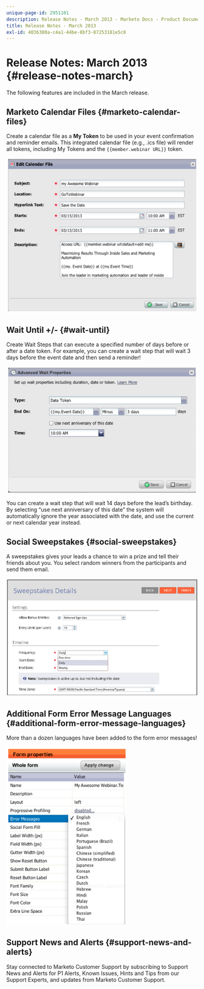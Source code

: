 ```yaml
---
unique-page-id: 2951101
description: Release Notes - March 2013 - Marketo Docs - Product Documentation
title: Release Notes - March 2013
exl-id: 4036380a-c4a1-44be-8bf3-87253181e5c8
---
```

# Release Notes: March 2013 {#release-notes-march}

The following features are included in the March release.

## Marketo Calendar Files {#marketo-calendar-files}

Create a calendar file as a **My Token** to be used in your event confirmation and reminder emails. This integrated calendar file (e.g., .ics file) will render all tokens, including My Tokens and the `{{member.webinar URL}}` token.

![](assets/image2014-9-22-15-3a35-3a24.png)

## Wait Until +/- {#wait-until}

Create Wait Steps that can execute a specified number of days before or after a date token. For example, you can create a wait step that will wait 3 days before the event date and then send a reminder!

![](assets/image2014-9-22-15-3a35-3a44.png)

You can create a wait step that will wait 14 days before the lead’s birthday. By selecting “use next anniversary of this date” the system will automatically ignore the year associated with the date, and use the current or next calendar year instead.

## Social Sweepstakes {#social-sweepstakes}

A sweepstakes gives your leads a chance to win a prize and tell their friends about you. You select random winners from the participants and send them email.

![](assets/image2014-9-22-15-3a36-3a55.png)

## Additional Form Error Message Languages {#additional-form-error-message-languages}

More than a dozen languages have been added to the form error messages!

![](assets/image2014-9-22-15-3a37-3a25.png)

## Support News and Alerts {#support-news-and-alerts}

Stay connected to Marketo Customer Support by subscribing to Support News and Alerts for P1 Alerts, Known Issues, Hints and Tips from our Support Experts, and updates from Marketo Customer Support.
